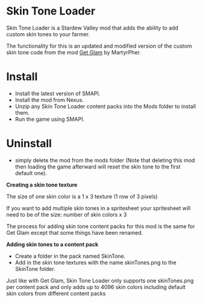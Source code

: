 # Skin Tone Loader
Skin Tone Loader is a Stardew Valley mod that adds the ability to add custom skin tones to your farmer.

The functionality for this is an updated and modified version of the custom skin tone code from the mod [Get Glam](https://www.nexusmods.com/stardewvalley/mods/5044) by MartyrPher.

# Install

- Install the latest version of SMAPI.
- Install the mod from Nexus.
- Unzip any Skin Tone Loader content packs into the Mods folder to install them.
- Run the game using SMAPI.

# Uninstall
- simply delete the mod from the mods folder (Note that deleting this mod then loading the game afterward will reset the skin tone to the first default one).

**Creating a skin tone texture**

The size of one skin color is a 1 x 3 texture (1 row of 3 pixels)

If you want to add multiple skin tones in a spritesheet your spritesheet will need to be of the size: number of skin colors x 3

The process for adding skin tone content packs for this mod is the same for Get Glam except that some things have been renamed.

**Adding skin tones to a content pack**

- Create a folder in the pack named SkinTone.
- Add in the skin tone textures with the name skinTones.png to the SkinTone folder.

Just like with Get Glam, Skin Tone Loader only supports one skinTones.png per content pack and only adds up to 4096 skin colors including default skin colors from different content packs